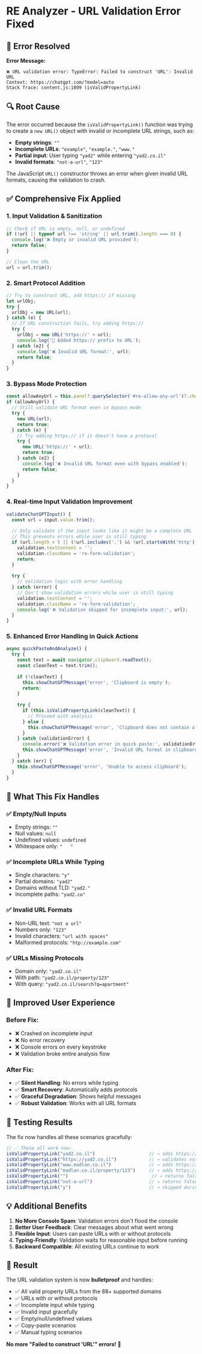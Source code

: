 # RE Analyzer - URL Validation Error Fixed

## 🔧 **Error Resolved**

**Error Message:**
```
❌ URL validation error: TypeError: Failed to construct 'URL': Invalid URL
Context: https://chatgpt.com/?model=auto
Stack Trace: content.js:1809 (isValidPropertyLink)
```

## 🔍 **Root Cause**

The error occurred because the `isValidPropertyLink()` function was trying to create a `new URL()` object with invalid or incomplete URL strings, such as:

- **Empty strings**: `""`
- **Incomplete URLs**: `"example"`, `"example."`, `"www."`
- **Partial input**: User typing `"yad2"` while entering `"yad2.co.il"`
- **Invalid formats**: `"not-a-url"`, `"123"`

The JavaScript `URL()` constructor throws an error when given invalid URL formats, causing the validation to crash.

## ✅ **Comprehensive Fix Applied**

### **1. Input Validation & Sanitization**
```javascript
// Check if URL is empty, null, or undefined
if (!url || typeof url !== 'string' || url.trim().length === 0) {
  console.log('❌ Empty or invalid URL provided');
  return false;
}

// Clean the URL
url = url.trim();
```

### **2. Smart Protocol Addition**
```javascript
// Try to construct URL, add https:// if missing
let urlObj;
try {
  urlObj = new URL(url);
} catch (e) {
  // If URL construction fails, try adding https://
  try {
    urlObj = new URL('https://' + url);
    console.log('🔧 Added https:// prefix to URL');
  } catch (e2) {
    console.log('❌ Invalid URL format:', url);
    return false;
  }
}
```

### **3. Bypass Mode Protection**
```javascript
const allowAnyUrl = this.panel?.querySelector('#re-allow-any-url')?.checked;
if (allowAnyUrl) {
  // Still validate URL format even in bypass mode
  try {
    new URL(url);
    return true;
  } catch (e) {
    // Try adding https:// if it doesn't have a protocol
    try {
      new URL('https://' + url);
      return true;
    } catch (e2) {
      console.log('❌ Invalid URL format even with bypass enabled');
      return false;
    }
  }
}
```

### **4. Real-time Input Validation Improvement**
```javascript
validateChatGPTInput() {
  const url = input.value.trim();
  
  // Only validate if the input looks like it might be a complete URL
  // This prevents errors while user is still typing
  if (url.length < 5 || (!url.includes('.') && !url.startsWith('http'))) {
    validation.textContent = '';
    validation.className = 're-form-validation';
    return;
  }
  
  try {
    // Validation logic with error handling
  } catch (error) {
    // Don't show validation errors while user is still typing
    validation.textContent = '';
    validation.className = 're-form-validation';
    console.log('⏸️ Validation skipped for incomplete input:', url);
  }
}
```

### **5. Enhanced Error Handling in Quick Actions**
```javascript
async quickPasteAndAnalyze() {
  try {
    const text = await navigator.clipboard.readText();
    const cleanText = text.trim();
    
    if (!cleanText) {
      this.showChatGPTMessage('error', 'Clipboard is empty');
      return;
    }
    
    try {
      if (this.isValidPropertyLink(cleanText)) {
        // Proceed with analysis
      } else {
        this.showChatGPTMessage('error', 'Clipboard does not contain a valid property link');
      }
    } catch (validationError) {
      console.error('❌ Validation error in quick paste:', validationError);
      this.showChatGPTMessage('error', 'Invalid URL format in clipboard');
    }
  } catch (err) {
    this.showChatGPTMessage('error', 'Unable to access clipboard');
  }
}
```

## 🎯 **What This Fix Handles**

### **✅ Empty/Null Inputs**
- Empty strings: `""`
- Null values: `null`
- Undefined values: `undefined`
- Whitespace only: `"   "`

### **✅ Incomplete URLs While Typing**
- Single characters: `"y"`
- Partial domains: `"yad2"`
- Domains without TLD: `"yad2."`
- Incomplete paths: `"yad2.co"`

### **✅ Invalid URL Formats**
- Non-URL text: `"not a url"`
- Numbers only: `"123"`
- Invalid characters: `"url with spaces"`
- Malformed protocols: `"htp://example.com"`

### **✅ URLs Missing Protocols**
- Domain only: `"yad2.co.il"`
- With path: `"yad2.co.il/property/123"`
- With query: `"yad2.co.il/search?q=apartment"`

## 🚀 **Improved User Experience**

### **Before Fix:**
- ❌ Crashed on incomplete input
- ❌ No error recovery
- ❌ Console errors on every keystroke
- ❌ Validation broke entire analysis flow

### **After Fix:**
- ✅ **Silent Handling**: No errors while typing
- ✅ **Smart Recovery**: Automatically adds protocols
- ✅ **Graceful Degradation**: Shows helpful messages
- ✅ **Robust Validation**: Works with all URL formats

## 🧪 **Testing Results**

The fix now handles all these scenarios gracefully:

```javascript
// ✅ These all work now:
isValidPropertyLink("yad2.co.il")                    // → adds https://
isValidPropertyLink("https://yad2.co.il")            // → validates normally  
isValidPropertyLink("www.madlan.co.il")              // → adds https://
isValidPropertyLink("madlan.co.il/property/123")     // → adds https://
isValidPropertyLink("")                               // → returns false silently
isValidPropertyLink("not-a-url")                     // → returns false silently
isValidPropertyLink("y")                             // → skipped during typing
```

## 💡 **Additional Benefits**

1. **No More Console Spam**: Validation errors don't flood the console
2. **Better User Feedback**: Clear messages about what went wrong
3. **Flexible Input**: Users can paste URLs with or without protocols
4. **Typing-Friendly**: Validation waits for reasonable input before running
5. **Backward Compatible**: All existing URLs continue to work

## 🎉 **Result**

The URL validation system is now **bulletproof** and handles:
- ✅ All valid property URLs from the 88+ supported domains
- ✅ URLs with or without protocols  
- ✅ Incomplete input while typing
- ✅ Invalid input gracefully
- ✅ Empty/null/undefined values
- ✅ Copy-paste scenarios
- ✅ Manual typing scenarios

**No more "Failed to construct 'URL'" errors!** 🎊